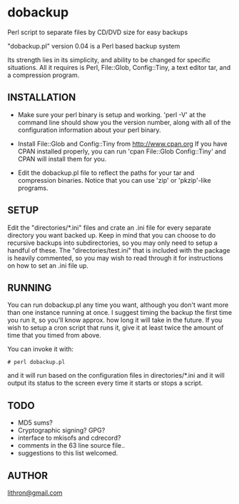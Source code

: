 # dobackup
Perl script to separate files by CD/DVD size for easy backups

"dobackup.pl" version 0.04 is a Perl based backup system

Its strength lies in its simplicity, and ability to be changed for specific situations.  All it requires is Perl, File::Glob, Config::Tiny, a text editor tar, and a compression program.


INSTALLATION
------------
* Make sure your perl binary is setup and working.  'perl -V' at the command 
  line should show you the version number, along with all of the configuration
  information about your perl binary.  

* Install File::Glob and Config::Tiny from http://www.cpan.org
  If you have CPAN installed properly, you can run 
  'cpan File::Glob Config::Tiny' and CPAN will install them for you.

* Edit the dobackup.pl file to reflect the paths for your tar and compression
  binaries.  Notice that you can use 'zip' or 'pkzip'-like programs.


SETUP
-----
Edit the "directories/*.ini" files and crate an .ini file for every separate directory you want backed up.  Keep in mind that you can choose to do recursive backups into subdirectories, so you may only need to setup a handful of these.  The "directories/test.ini" that is included with the package is heavily commented, so you may wish to read through it for instructions on how to set an .ini file up.


RUNNING
------- 
You can run dobackup.pl any time you want, although you don't want more than one instance running at once.  I suggest timing the backup the first time you run it, so you'll know approx. how long it will take in the future.  If you wish to setup a cron script that runs it, give it at least twice the amount of time that you timed from above.

You can invoke it with:<br>
```
# perl dobackup.pl
```
and it will run based on the configuration files in directories/*.ini and it will output its status to the screen every time it starts or stops a script.


TODO
----
* MD5 sums?
* Cryptographic signing? GPG?
* interface to mkisofs and cdrecord?
* comments in the 63 line source file..
* suggestions to this list welcomed.


AUTHOR
------
lithron@gmail.com
